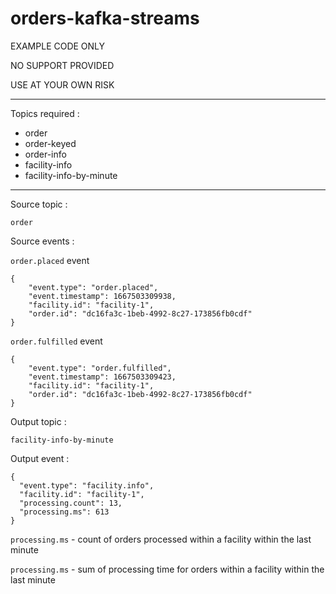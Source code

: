# orders-kafka-streams

EXAMPLE CODE ONLY

NO SUPPORT PROVIDED

USE AT YOUR OWN RISK

---

Topics required :
 - order
 - order-keyed
 - order-info
 - facility-info
 - facility-info-by-minute

---

Source topic :

`order`

Source events :

`order.placed` event

```
{
	"event.type": "order.placed",
	"event.timestamp": 1667503309938,
	"facility.id": "facility-1",
	"order.id": "dc16fa3c-1beb-4992-8c27-173856fb0cdf"
}
```

`order.fulfilled` event

```
{
	"event.type": "order.fulfilled",
	"event.timestamp": 1667503309423,
	"facility.id": "facility-1",
	"order.id": "dc16fa3c-1beb-4992-8c27-173856fb0cdf"
}
```

Output topic :

`facility-info-by-minute`

Output event :

```
{
  "event.type": "facility.info",
  "facility.id": "facility-1",
  "processing.count": 13,
  "processing.ms": 613
}
```

`processing.ms` - count of orders processed within a facility within the last minute

`processing.ms` - sum of processing time for orders within a facility within the last minute


